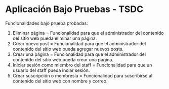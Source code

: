 # Aplicación Bajo Pruebas - TSDC
Funcionalidades bajo prueba probadas:
1.    Eliminar página = Funcionalidad para que el administrador del contenido del sitio web pueda eliminar una página.
2.    Crear nuevo post = Funcionalidad para que el administrador del contenido del sitio web pueda agregar nuevos posts.
3.    Crear una página = Funcionalidad para que el administrador del contenido del sitio web pueda crear una página.
4.    Iniciar sesión como miembro del staff = Funcionalidad para que un usuario del staff pueda inciar sesión.
5.    Crear suscripción o membresía = Funcionalidad para suscribirse al contenido del sitio web con nombre y correo. 

